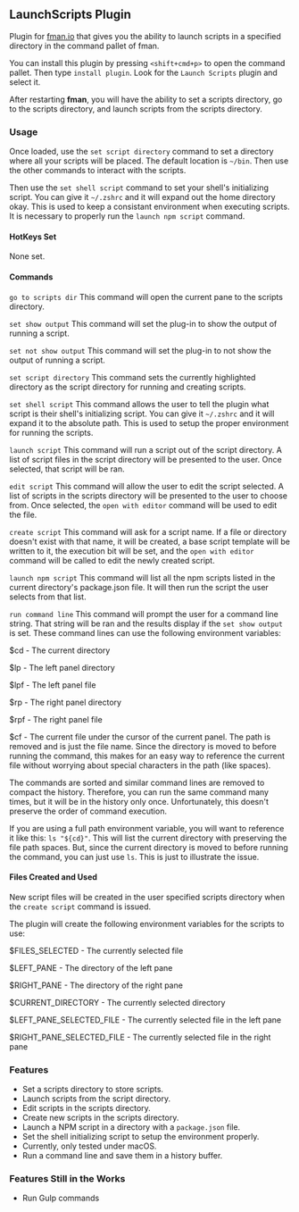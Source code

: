 ## LaunchScripts Plugin

Plugin for [fman.io](https://fman.io) that gives you the ability to launch scripts in a specified directory in the command pallet of fman. 

You can install this plugin by pressing `<shift+cmd+p>` to open the command pallet. Then type `install plugin`. Look for the `Launch Scripts` plugin and select it.

After restarting **fman**, you will have the ability to set a scripts directory, go to the scripts directory, and launch scripts from the scripts directory.

### Usage

Once loaded, use the `set script directory` command to set a directory where all your scripts will be placed. The default location is `~/bin`. Then use the other commands to interact with the scripts.

Then use the `set shell script` command to set your shell's initializing script. You can give it `~/.zshrc` and it will expand out the home directory okay. This is used to keep a consistant environment when executing scripts. It is necessary to properly run the `launch npm script` command.

#### HotKeys Set

None set.

#### Commands

`go to scripts dir`
This command will open the current pane to the scripts directory.

`set show output`
This command will set the plug-in to show the output of running a script.

`set not show output`
This command will set the plug-in to not show the output of running a script.

`set script directory`
This command sets the currently highlighted directory as the script directory for running and creating scripts.

`set shell script`
This command allows the user to tell the plugin what script is their shell's initializing script. You can give it `~/.zshrc` and it will expand it to the absolute path. This is used to setup the proper environment for running the scripts.

`launch script`
This command will run a script out of the script directory. A list of script files in the script directory will be presented to the user. Once selected, that script will be ran.

`edit script`
This command will allow the user to edit the script selected. A list of scripts in the scripts directory will be presented to the user to choose from. Once selected, the `open with editor` command will be used to edit the file.

`create script`
This command will ask for a script name. If a file or directory doesn't exist with that name, it will be created, a base script template will be written to it, the execution bit will be set, and the `open with editor` command will be called to edit the newly created script.

`launch npm script`
This command will list all the npm scripts listed in the current directory's package.json file. It will then run the script the user selects from that list.

`run command line`
This command will prompt the user for a command line string. That string will be ran and the results display if the `set show output` is set. These command lines can use the following environment variables:

$cd - The current directory

$lp - The left panel directory

$lpf - The left panel file

$rp - The right panel directory

$rpf - The right panel file

$cf - The current file under the cursor of the current panel. The path is removed and is just the file name. Since the directory is moved to before running the command, this makes for an easy way to reference the current file without worrying about special characters in the path (like spaces).

The commands are sorted and similar command lines are removed to compact the history. Therefore, you can run the same command many times, but it will be in the history only once. Unfortunately, this doesn't preserve the order of command execution.

If you are using a full path environment variable, you will want to reference it like this:  `ls "${cd}"`. This will list the current directory with preserving the file path spaces. But, since the current directory is moved to before running the command, you can just use `ls`. This is just to illustrate the issue.

#### Files Created and Used

New script files will be created in the user specified scripts directory when the `create script` command is issued.

The plugin will create the following environment variables for the scripts to use:

$FILES_SELECTED - The currently selected file

$LEFT_PANE - The directory of the left pane

$RIGHT_PANE - The directory of the right pane

$CURRENT_DIRECTORY - The currently selected directory

$LEFT_PANE_SELECTED_FILE - The currently selected file in the left pane

$RIGHT_PANE_SELECTED_FILE - The currently selected file in the right pane

### Features

- Set a scripts directory to store scripts.
- Launch scripts from the script directory.
- Edit scripts in the scripts directory.
- Create new scripts in the scripts directory.
- Launch a NPM script in a directory with a `package.json` file.
- Set the shell initializing script to setup the environment properly.
- Currently, only tested under macOS.
- Run a command line and save them in a history buffer.

### Features Still in the Works

- Run Gulp commands
